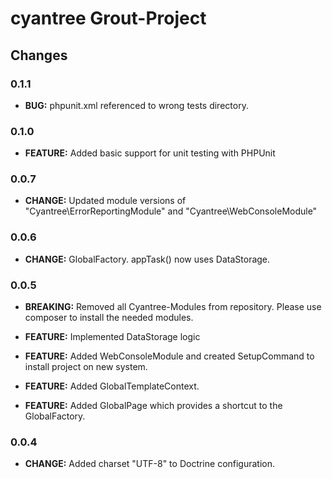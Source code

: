 cyantree Grout-Project
======================

Changes
-------

### 0.1.1

-   **BUG:** phpunit.xml referenced to wrong tests directory.

### 0.1.0

-   **FEATURE:** Added basic support for unit testing with PHPUnit

### 0.0.7

-   **CHANGE:** Updated module versions of "Cyantree\ErrorReportingModule" and
    "Cyantree\WebConsoleModule"

### 0.0.6

-   **CHANGE:** GlobalFactory. appTask() now uses DataStorage.

### 0.0.5

-   **BREAKING:** Removed all Cyantree-Modules from repository. Please use
    composer to install the needed modules.

-   **FEATURE:** Implemented DataStorage logic

-   **FEATURE:** Added WebConsoleModule and created SetupCommand to install
    project on new system.

-   **FEATURE:** Added GlobalTemplateContext.

-   **FEATURE:** Added GlobalPage which provides a shortcut to the
    GlobalFactory.

### 0.0.4

-   **CHANGE:** Added charset "UTF-8" to Doctrine configuration.
